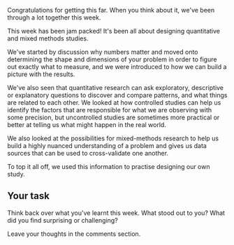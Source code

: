 Congratulations for getting this far.  When you think about it, we've been through a lot together this week.

This week has been jam packed!  It's been all about designing quantitative and mixed methods studies.

We've started by discussion why numbers matter and moved onto determining the shape and dimensions of your problem in order to figure out exactly what to measure, and we were introduced to how we can build a picture with the results.

We've also seen that quantitative research can ask exploratory, descriptive or explanatory questions to discover and compare patterns, and what things are related to each other.  We looked at how controlled studies can help us identify the factors that are responsible for what we are observing with some precision, but uncontrolled studies are sometimes more practical or better at telling us what might happen in the real world.

We also looked at the possibilities for mixed-methods research to help us build a highly nuanced understanding of a problem and gives us data sources that can be used to cross-validate one another. 

To top it all off, we used this information to practise designing our own study.  

## Your task

Think back over what you've learnt this week.  What stood out to you?  What did you find surprising or challenging?

Leave your thoughts in the comments section.
